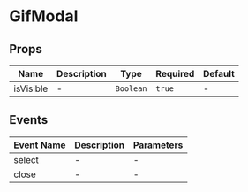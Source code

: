 # GifModal

## Props

<!-- @vuese:GifModal:props:start -->
|Name|Description|Type|Required|Default|
|---|---|---|---|---|
|isVisible|-|`Boolean`|`true`|-|

<!-- @vuese:GifModal:props:end -->


## Events

<!-- @vuese:GifModal:events:start -->
|Event Name|Description|Parameters|
|---|---|---|
|select|-|-|
|close|-|-|

<!-- @vuese:GifModal:events:end -->


